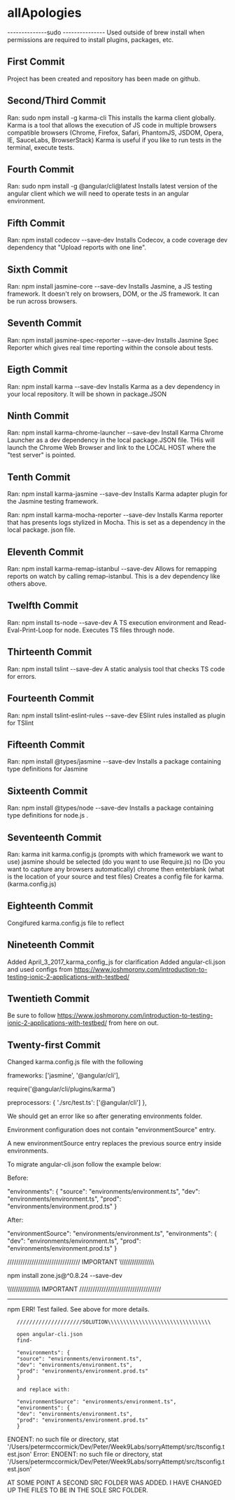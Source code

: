 # allApologies

--------------sudo ---------------
  Used outside of brew install when permissions are required to install plugins, packages, etc.

## First Commit 
  Project has been created and repository has been made on github.
  
## Second/Third Commit
  Ran: sudo npm install -g karma-cli
  This installs the karma client globally.  Karma is a tool that allows the execution of JS code in multiple browsers
     compatible browsers (Chrome, Firefox, Safari, PhantomJS, JSDOM, Opera, IE, SauceLabs, BrowserStack)
  Karma is useful if you like to run tests in the terminal, execute tests.
  
## Fourth Commit
  Ran: sudo npm install -g @angular/cli@latest
  Installs latest version of the angular client which we will need to operate tests in an angular environment.
  
## Fifth Commit
  Ran: npm install codecov --save-dev
  Installs Codecov, a code coverage dev dependency that "Upload reports with one line".
  
## Sixth Commit
  Ran: npm install jasmine-core --save-dev
  Installs Jasmine, a JS testing framework.  It doesn't rely on browsers, DOM, or the JS framework.  It can be run 
  across browsers.
  
## Seventh Commit
  Ran: npm install jasmine-spec-reporter --save-dev
  Installs Jasmine Spec Reporter which gives real time reporting within the console about tests.  
  
## Eigth Commit
  Ran: npm install karma --save-dev
  Installs Karma as a dev dependency in your local repository.  It will be shown in package.JSON

## Ninth Commit
  Ran: npm install karma-chrome-launcher --save-dev
  Install Karma Chrome Launcher as a dev dependency in the local package.JSON file.
  THis will launch the Chrome Web Browser and link to the LOCAL HOST where the "test server" is pointed.

## Tenth Commit
  Ran: npm install karma-jasmine --save-dev
  Installs Karma adapter plugin for the Jasmine testing framework.
  
  Ran: npm install karma-mocha-reporter --save-dev
  Installs Karma reporter that has presents logs stylized in Mocha.  This is set as a dependency in the local package.
  json file.
  
## Eleventh Commit
  Ran: npm install karma-remap-istanbul --save-dev
  Allows for remapping reports on watch by calling remap-istanbul.  This is a dev dependency like others above.
  
## Twelfth Commit 
  Ran: npm install ts-node --save-dev
  A TS execution environment and  Read-Eval-Print-Loop for node.  Executes TS files through node.
  
## Thirteenth Commit 
  Ran: npm install tslint --save-dev
  A static analysis tool that checks TS code for errors.  

## Fourteenth Commit
  Ran: npm install tslint-eslint-rules --save-dev
  ESlint rules installed as plugin for TSlint

## Fifteenth Commit
  Ran: npm install @types/jasmine --save-dev
  Installs a package containing type definitions for Jasmine

## Sixteenth Commit
  Ran: npm install @types/node --save-dev
  Installs a package containing type definitions for node.js .

## Seventeenth Commit
  Ran: karma init karma.config.js  (prompts with which framework we want to use)  jasmine should be selected
    (do you want to use Require.js)  no     (Do you want to capture any browsers automatically) chrome  then enterblank
    (what is the location of your source and test files)
  Creates a config file for karma.     (karma.config.js)
  
## Eighteenth Commit
  Congifured karma.config.js file to reflect 
  
## Nineteenth Commit 
  Added April_3_2017_karma_config_js for clarification 
  Added angular-cli.json and used configs from 
  https://www.joshmorony.com/introduction-to-testing-ionic-2-applications-with-testbed/
 
## Twentieth Commit
  Be sure to follow https://www.joshmorony.com/introduction-to-testing-ionic-2-applications-with-testbed/ from here on out.

## Twenty-first Commit
  Changed karma.config.js file with the following
  
  frameworks: ['jasmine', '@angular/cli'],
  
  
  require('@angular/cli/plugins/karma')   
  
  
  preprocessors: {
        './src/test.ts': ['@angular/cli']
      },
      
      
  We should get an error like so after generating environments folder.  
  
  
  Environment configuration does not contain "environmentSource" entry.
  
  A new environmentSource entry replaces the previous source entry inside environments.
  
  To migrate angular-cli.json follow the example below:
  
  Before:
  
  "environments": {
    "source": "environments/environment.ts",
    "dev": "environments/environment.ts",
    "prod": "environments/environment.prod.ts"
  }
  
  
  After:
  
  "environmentSource": "environments/environment.ts",
  "environments": {
    "dev": "environments/environment.ts",
    "prod": "environments/environment.prod.ts"
  }
  
  
  ///////////////////////////////// IMPORTANT \\\\\\\\\\\\\\\\\\\\\\\\\\\\\\\\\\\\
  
  npm install zone.js@^0.8.24 --save-dev
  
  \\\\\\\\\\\\\\\\\\\\\\\\\\\\\\\\\ IMPORTANT /////////////////////////////////////
  ________________________________________________________________________________
  
  npm ERR! Test failed.  See above for more details.

       /////////////////////SOLUTION\\\\\\\\\\\\\\\\\\\\\\\\\\\\\\\\\
       
       open angular-cli.json
       find-
       
       "environments": {
       "source": "environments/environment.ts",
       "dev": "environments/environment.ts",
       "prod": "environments/environment.prod.ts"
       }
       
       and replace with:
       
       "environmentSource": "environments/environment.ts",
       "environments": {
       "dev": "environments/environment.ts",
       "prod": "environments/environment.prod.ts"
       }

ENOENT: no such file or directory, stat '/Users/petermccormick/Dev/Peter/Week9Labs/sorryAttempt/src/tsconfig.test.json'
Error: ENOENT: no such file or directory, stat '/Users/petermccormick/Dev/Peter/Week9Labs/sorryAttempt/src/tsconfig.test.json'

AT SOME POINT A SECOND SRC FOLDER WAS ADDED.  I HAVE CHANGED UP THE FILES TO BE IN THE SOLE SRC FOLDER.
